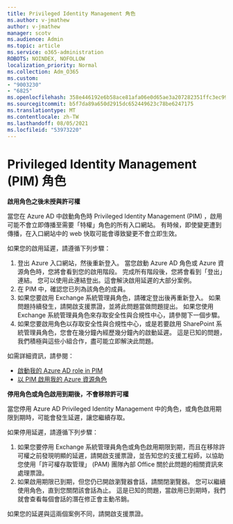 ```yaml
---
title: Privileged Identity Management 角色
ms.author: v-jmathew
author: v-jmathew
manager: scotv
ms.audience: Admin
ms.topic: article
ms.service: o365-administration
ROBOTS: NOINDEX, NOFOLLOW
localization_priority: Normal
ms.collection: Adm_O365
ms.custom:
- "9003230"
- "6825"
ms.openlocfilehash: 358e446192e6b58ace81afa06e0d65ae3a207282351ffc3ec9975a24779951fb
ms.sourcegitcommit: b5f7da89a650d2915dc652449623c78be6247175
ms.translationtype: MT
ms.contentlocale: zh-TW
ms.lasthandoff: 08/05/2021
ms.locfileid: "53973220"
---
```

# <a name="privileged-identity-managementpim-role"></a>Privileged Identity Management (PIM) 角色

**啟用角色之後未授與許可權**

當您在 Azure AD 中啟動角色時 Privileged Identity Management (PIM) ，啟用可能不會立即傳播至需要「特權」角色的所有入口網站。 有時候，即使變更遭到傳播，在入口網站中的 web 快取可能會導致變更不會立即生效。

如果您的啟用延遲，請遵循下列步驟：

1. 登出 Azure 入口網站，然後重新登入。 當您啟動 Azure AD 角色或 Azure 資源角色時，您將會看到您的啟用階段。 完成所有階段後，您將會看到「登出」連結。 您可以使用此連結登出。這會解決啟用延遲的大部分案例。
2. 在 PIM 中，確認您已列為該角色的成員。
3. 如果您要啟用 Exchange 系統管理員角色，請確定登出後再重新登入。 如果問題持續發生，請開啟支援票證，並將此問題當做問題提出。 如果您使用 Exchange 系統管理員角色來存取安全性與合規性中心，請參閱下一個步驟。
4. 如果您要啟用角色以存取安全性與合規性中心，或是若要啟用 SharePoint 系統管理員角色，您會在幾分鐘內經歷幾分鐘內的啟動延遲。 這是已知的問題，我們積極與這些小組合作，盡可能立即解決此問題。

如需詳細資訊，請參閱：

- [啟動我的 Azure AD role in PIM](https://docs.microsoft.com/azure/active-directory/privileged-identity-management/pim-how-to-activate-role?WT.mc_id=Portal-Microsoft_Azure_Support "HTTPs://docs.microsoft.com/azure/active-directory/privileged-identity-management/pim-how-to-activate-role?wt.mc_id=portal-microsoft_azure_support")
- [以 PIM 啟用我的 Azure 資源角色](https://docs.microsoft.com/azure/active-directory/privileged-identity-management/pim-resource-roles-activate-your-roles?WT.mc_id=Portal-Microsoft_Azure_Support "HTTPs://docs.microsoft.com/azure/active-directory/privileged-identity-management/pim-resource-roles-activate-your-roles?wt.mc_id=portal-microsoft_azure_support")

**停用角色或角色啟用到期後，不會移除許可權**

當您停用 Azure AD Privileged Identity Management 中的角色，或角色啟用期限到期時，可能會發生延遲，讓您繼續存取。

如果停用延遲，請遵循下列步驟：

1. 如果您要停用 Exchange 系統管理員角色或角色啟用期限到期，而且在移除許可權之前發現明顯的延遲，請開啟支援票證，並告知您的支援工程師，以協助您使用「許可權存取管理」 (PAM) 團隊內部 Office 關於此問題的相關資訊來處理票證。
2. 如果啟用期限已到期，但您仍已開啟瀏覽器會話，請關閉瀏覽器。 您可以繼續使用角色，直到您關閉該會話為止。 這是已知的問題，當啟用已到期時，我們就會查看每個會話的潛在修正會主動吊銷。

如果您的延遲與這兩個案例不同，請開啟支援票證。
